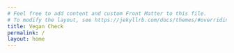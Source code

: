 ```yaml
---
# Feel free to add content and custom Front Matter to this file.
# To modify the layout, see https://jekyllrb.com/docs/themes/#overriding-theme-defaults
title: Vegan Check
permalink: /
layout: home
---
```

